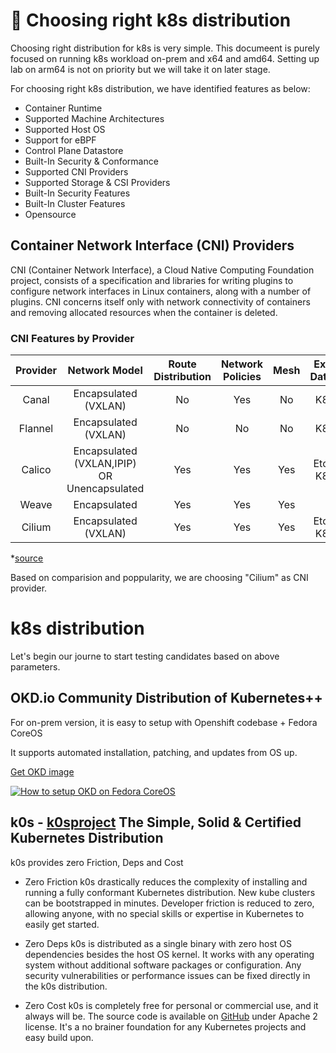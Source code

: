 # 📙 Choosing right k8s distribution

Choosing right distribution for k8s is very simple. This documeent is purely focused on running k8s workload on-prem and x64 and amd64.
Setting up lab on arm64 is not on priority but we will take it on later stage.

For choosing right k8s distribution, we have identified features as below:
- Container Runtime
- Supported Machine Architectures
- Supported Host OS
- Support for eBPF
- Control Plane Datastore
- Built-In Security & Conformance
- Supported CNI Providers
- Supported Storage & CSI Providers
- Built-In Security Features
- Built-In Cluster Features
- Opensource

## Container Network Interface (CNI) Providers

CNI (Container Network Interface), a Cloud Native Computing Foundation project, consists of a specification and libraries for writing plugins to configure network interfaces in Linux containers, along with a number of plugins. 
CNI concerns itself only with network connectivity of containers and removing allocated resources when the container is deleted.

### CNI Features by Provider
| Provider |                Network Model                | Route Distribution | Network Policies | Mesh | External Datastore | Encryption | Ingress/Egress Policies |
|:--------:|:-------------------------------------------:|:------------------:|:----------------:|:----:|:------------------:|:----------:|:-----------------------:|
| Canal    | Encapsulated (VXLAN)                        | No                 | Yes              | No   | K8s API            | Yes        | Yes                     |
| Flannel  | Encapsulated (VXLAN)                        | No                 | No               | No   | K8s API            | Yes        | No                      |
| Calico   | Encapsulated (VXLAN,IPIP) OR Unencapsulated | Yes                | Yes              | Yes  | Etcd and K8s API   | Yes        | Yes                     |
| Weave    | Encapsulated                                | Yes                | Yes              | Yes  | No                 | Yes        | Yes                     |
| Cilium   | Encapsulated (VXLAN)                        | Yes                | Yes              | Yes  | Etcd and K8s API   | Yes        | Yes                     |
*[source](https://ranchermanager.docs.rancher.com/faq/container-network-interface-providers)

Based on comparision and poppularity, we are choosing "Cilium" as CNI provider.

# k8s distribution

Let's begin our journe to start testing candidates based on above parameters.

## OKD.io Community Distribution of Kubernetes++

For on-prem version, it is easy to setup with Openshift codebase + Fedora CoreOS

It supports automated installation, patching, and updates from OS up.

[Get OKD image](https://console.redhat.com/)

[![How to setup OKD on Fedora CoreOS](https://img.youtube.com/vi/3aaaEGWrbX4/0.jpg)](https://www.youtube.com/watch?v=3aaaEGWrbX4)


## k0s - [k0sproject](https://k0sproject.io/) The Simple, Solid & Certified Kubernetes Distribution

k0s provides zero Friction, Deps and Cost

- Zero Friction
	k0s drastically reduces the complexity of installing and running a fully conformant Kubernetes distribution. 
	New kube clusters can be bootstrapped in minutes. Developer friction is reduced to zero, allowing anyone, with no special skills or expertise in Kubernetes to easily get started.

- Zero Deps
	k0s is distributed as a single binary with zero host OS dependencies besides the host OS kernel. 
	It works with any operating system without additional software packages or configuration. Any security vulnerabilities or performance issues can be fixed directly in the k0s distribution.
	
- Zero Cost
	k0s is completely free for personal or commercial use, and it always will be. 
	The source code is available on [GitHub](https://github.com/k0sproject/k0s) under Apache 2 license. 
	It's a no brainer foundation for any Kubernetes projects and easy build upon.
	
	